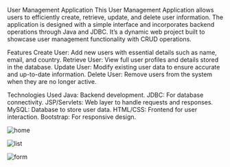 User Management Application
This User Management Application allows users to efficiently create, retrieve, update, and delete user information. The application is designed with a simple interface and incorporates backend operations through Java and JDBC. It’s a dynamic web project built to showcase user management functionality with CRUD operations.

Features
Create User: Add new users with essential details such as name, email, and country.
Retrieve User: View full user profiles and details stored in the database.
Update User: Modify existing user data to ensure accurate and up-to-date information.
Delete User: Remove users from the system when they are no longer active.

Technologies Used
Java: Backend development.
JDBC: For database connectivity.
JSP/Servlets: Web layer to handle requests and responses.
MySQL: Database to store user data.
HTML/CSS: Frontend for user interaction.
Bootstrap: For responsive design.

![home](https://github.com/user-attachments/assets/cfd1c9d4-9dba-4750-95d6-9bc41cce6235)



![list](https://github.com/user-attachments/assets/87229bdd-d0fe-45d3-b985-76f2c60d76e5)



![form](https://github.com/user-attachments/assets/20d2b2ee-83ca-4de4-9a02-8eb3c3af8568)

